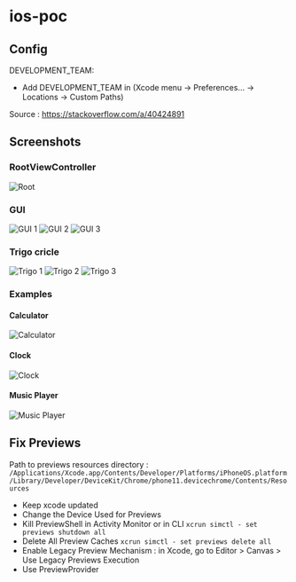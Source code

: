 # ios-poc

## Config

DEVELOPMENT_TEAM: 
- Add DEVELOPMENT_TEAM in (Xcode menu → Preferences… → Locations → Custom Paths)

Source : https://stackoverflow.com/a/40424891

## Screenshots

### RootViewController

![Root](/readme/img/root.png?raw=true "Root")

### GUI

![GUI 1](/readme/img/gui_1.png?raw=true "GUI 1")
![GUI 2](/readme/img/gui_2.png?raw=true "GUI 2")
![GUI 3](/readme/img/gui_3.png?raw=true "GUI 3")

### Trigo cricle

![Trigo 1](/readme/img/trigovc_1.png?raw=true "Trigo 1")
![Trigo 2](/readme/img/trigovc_2.png?raw=true "Trigo 2")
![Trigo 3](/readme/img/trigovc_3.png?raw=true "Trigo 3")

### Examples

#### Calculator

![Calculator](/readme/img/calculator.png?raw=true "Calculator")

#### Clock

![Clock](/readme/img/clock.png?raw=true "Clock")

#### Music Player

![Music Player](/readme/img/music_player.png?raw=true "Music Player")

## Fix Previews

Path to previews resources directory :
`/Applications/Xcode.app/Contents/Developer/Platforms/iPhoneOS.platform/Library/Developer/DeviceKit/Chrome/phone11.devicechrome/Contents/Resources`

- Keep xcode updated
- Change the Device Used for Previews
- Kill PreviewShell in Activity Monitor or in CLI `xcrun simctl - set previews shutdown all`
- Delete All Preview Caches `xcrun simctl - set previews delete all`
- Enable Legacy Preview Mechanism : in Xcode, go to Editor > Canvas > Use Legacy Previews Execution
- Use PreviewProvider
